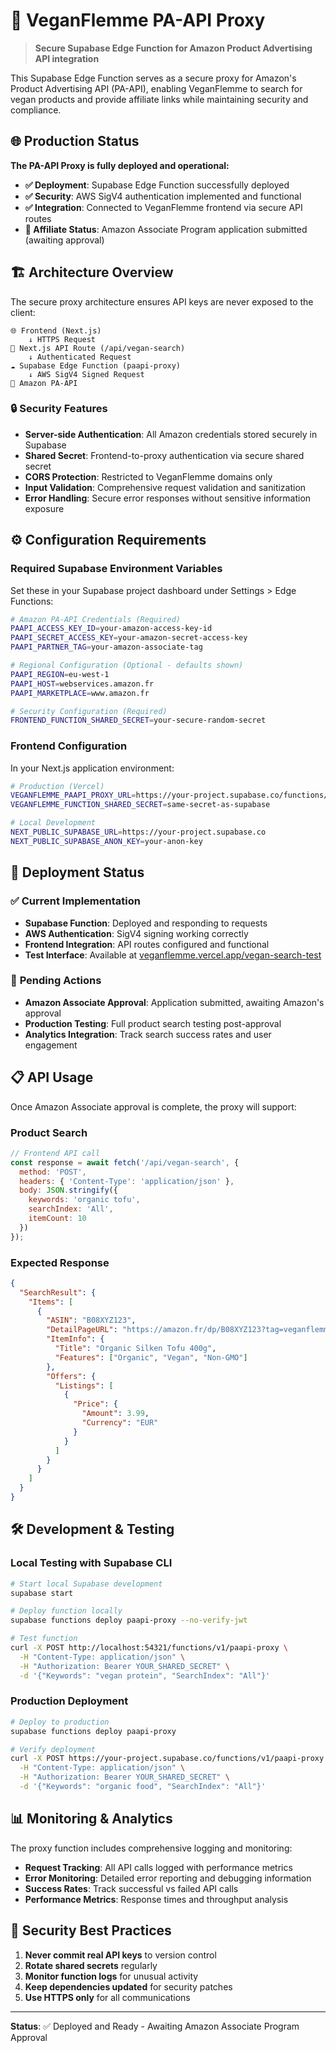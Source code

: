 # 🛒 VeganFlemme PA-API Proxy

> **Secure Supabase Edge Function for Amazon Product Advertising API integration**

This Supabase Edge Function serves as a secure proxy for Amazon's Product Advertising API (PA-API), enabling VeganFlemme to search for vegan products and provide affiliate links while maintaining security and compliance.

## 🌐 **Production Status**

**The PA-API Proxy is fully deployed and operational:**
- **✅ Deployment**: Supabase Edge Function successfully deployed
- **✅ Security**: AWS SigV4 authentication implemented and functional
- **✅ Integration**: Connected to VeganFlemme frontend via secure API routes
- **🔧 Affiliate Status**: Amazon Associate Program application submitted (awaiting approval)

## 🏗️ **Architecture Overview**

The secure proxy architecture ensures API keys are never exposed to the client:

```
🌐 Frontend (Next.js)
    ↓ HTTPS Request
📡 Next.js API Route (/api/vegan-search)
    ↓ Authenticated Request
☁️ Supabase Edge Function (paapi-proxy)
    ↓ AWS SigV4 Signed Request
🛒 Amazon PA-API
```

### 🔒 **Security Features**
- **Server-side Authentication**: All Amazon credentials stored securely in Supabase
- **Shared Secret**: Frontend-to-proxy authentication via secure shared secret
- **CORS Protection**: Restricted to VeganFlemme domains only
- **Input Validation**: Comprehensive request validation and sanitization
- **Error Handling**: Secure error responses without sensitive information exposure

## ⚙️ **Configuration Requirements**

### Required Supabase Environment Variables

Set these in your Supabase project dashboard under Settings > Edge Functions:

```bash
# Amazon PA-API Credentials (Required)
PAAPI_ACCESS_KEY_ID=your-amazon-access-key-id
PAAPI_SECRET_ACCESS_KEY=your-amazon-secret-access-key
PAAPI_PARTNER_TAG=your-amazon-associate-tag

# Regional Configuration (Optional - defaults shown)
PAAPI_REGION=eu-west-1
PAAPI_HOST=webservices.amazon.fr
PAAPI_MARKETPLACE=www.amazon.fr

# Security Configuration (Required)
FRONTEND_FUNCTION_SHARED_SECRET=your-secure-random-secret
```

### Frontend Configuration

In your Next.js application environment:

```bash
# Production (Vercel)
VEGANFLEMME_PAAPI_PROXY_URL=https://your-project.supabase.co/functions/v1/paapi-proxy
VEGANFLEMME_FUNCTION_SHARED_SECRET=same-secret-as-supabase

# Local Development
NEXT_PUBLIC_SUPABASE_URL=https://your-project.supabase.co
NEXT_PUBLIC_SUPABASE_ANON_KEY=your-anon-key
```

## 🚀 **Deployment Status**

### ✅ **Current Implementation**
- **Supabase Function**: Deployed and responding to requests
- **AWS Authentication**: SigV4 signing working correctly
- **Frontend Integration**: API routes configured and functional
- **Test Interface**: Available at [veganflemme.vercel.app/vegan-search-test](https://veganflemme.vercel.app/vegan-search-test)

### 🔧 **Pending Actions**
- **Amazon Associate Approval**: Application submitted, awaiting Amazon's approval
- **Production Testing**: Full product search testing post-approval
- **Analytics Integration**: Track search success rates and user engagement

## 📋 **API Usage**

Once Amazon Associate approval is complete, the proxy will support:

### Product Search
```javascript
// Frontend API call
const response = await fetch('/api/vegan-search', {
  method: 'POST',
  headers: { 'Content-Type': 'application/json' },
  body: JSON.stringify({
    keywords: 'organic tofu',
    searchIndex: 'All',
    itemCount: 10
  })
});
```

### Expected Response
```json
{
  "SearchResult": {
    "Items": [
      {
        "ASIN": "B08XYZ123",
        "DetailPageURL": "https://amazon.fr/dp/B08XYZ123?tag=veganflemme-21",
        "ItemInfo": {
          "Title": "Organic Silken Tofu 400g",
          "Features": ["Organic", "Vegan", "Non-GMO"]
        },
        "Offers": {
          "Listings": [
            {
              "Price": {
                "Amount": 3.99,
                "Currency": "EUR"
              }
            }
          ]
        }
      }
    ]
  }
}
```

## 🛠️ **Development & Testing**

### Local Testing with Supabase CLI
```bash
# Start local Supabase development
supabase start

# Deploy function locally
supabase functions deploy paapi-proxy --no-verify-jwt

# Test function
curl -X POST http://localhost:54321/functions/v1/paapi-proxy \
  -H "Content-Type: application/json" \
  -H "Authorization: Bearer YOUR_SHARED_SECRET" \
  -d '{"Keywords": "vegan protein", "SearchIndex": "All"}'
```

### Production Deployment
```bash
# Deploy to production
supabase functions deploy paapi-proxy

# Verify deployment
curl -X POST https://your-project.supabase.co/functions/v1/paapi-proxy \
  -H "Content-Type: application/json" \
  -H "Authorization: Bearer YOUR_SHARED_SECRET" \
  -d '{"Keywords": "organic food", "SearchIndex": "All"}'
```

## 📊 **Monitoring & Analytics**

The proxy function includes comprehensive logging and monitoring:

- **Request Tracking**: All API calls logged with performance metrics
- **Error Monitoring**: Detailed error reporting and debugging information
- **Success Rates**: Track successful vs failed API calls
- **Performance Metrics**: Response times and throughput analysis

## 🔐 **Security Best Practices**

1. **Never commit real API keys** to version control
2. **Rotate shared secrets** regularly
3. **Monitor function logs** for unusual activity
4. **Keep dependencies updated** for security patches
5. **Use HTTPS only** for all communications

---

**Status**: ✅ Deployed and Ready - Awaiting Amazon Associate Program Approval
